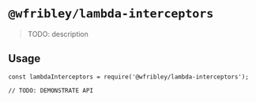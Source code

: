 # `@wfribley/lambda-interceptors`

> TODO: description

## Usage

```
const lambdaInterceptors = require('@wfribley/lambda-interceptors');

// TODO: DEMONSTRATE API
```
